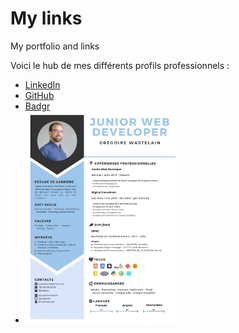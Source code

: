 # My links

My portfolio and links

Voici le hub de mes différents profils professionnels :

- [LinkedIn](https://www.linkedin.com/in/gregoirewastelain/)
- [GitHub](https://github.com/gwastelain)
- [Badgr](https://badgr.com/public/collections/b4e021bb1adeb278cc4677ba85ad3ea4?identity__email=g.wastelain@gmail.com)
- <a href="https://raw.githubusercontent.com/gwastelain/my-links/master/gregoireWastelainCv.jpg" target="_blank">
      <img src="https://raw.githubusercontent.com/gwastelain/my-links/master/gregoireWastelainCv.jpg" width="50%">
  </a>
